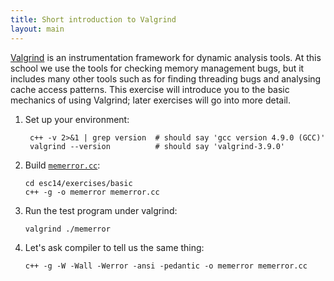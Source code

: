 ```yaml
---
title: Short introduction to Valgrind
layout: main
---
```


[Valgrind](http://valgrind.org/) is an instrumentation framework
for dynamic analysis tools. At this school we use the tools for checking
memory management bugs, but it includes many other tools such as for
finding threading bugs and analysing cache access patterns. This
exercise will introduce you to the basic mechanics of using Valgrind;
later exercises will go into more detail.

1. Set up your environment:

        c++ -v 2>&1 | grep version  # should say 'gcc version 4.9.0 (GCC)'
        valgrind --version          # should say 'valgrind-3.9.0'

2. Build [`memerror.cc`]({{site.exercise_repo}}/exercises/basic/memerror.cc):

       cd esc14/exercises/basic
       c++ -g -o memerror memerror.cc

3. Run the test program under valgrind:

       valgrind ./memerror

4. Let's ask compiler to tell us the same thing:

       c++ -g -W -Wall -Werror -ansi -pedantic -o memerror memerror.cc

